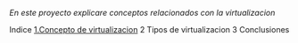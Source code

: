 *En este proyecto explicare conceptos relacionados con la virtualizacion*

Indice
[1.Concepto de virtualizacion](uno.md)
2 Tipos de virtualizacion
3 Conclusiones

